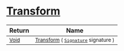 # [Transform](./Multiply-100663631.md)



| Return | Name | 
| --- | --- | 
| <sub>[Void](https://docs.microsoft.com/en-us/dotnet/api/System.Void)</sub>| <sub>[Transform](./Multiply-100663631.md) ( [`Signature`](./../../Signature.md) signature )</sub>| <br>



